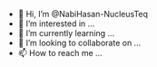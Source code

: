 - 👋 Hi, I’m @NabiHasan-NucleusTeq
- 👀 I’m interested in ...
- 🌱 I’m currently learning ...
- 💞️ I’m looking to collaborate on ...
- 📫 How to reach me ...

<!---
NabiHasan-NucleusTeq/NabiHasan-NucleusTeq is a ✨ special ✨ repository because its `README.md` (this file) appears on your GitHub profile.
You can click the Preview link to take a look at your changes.
--->
